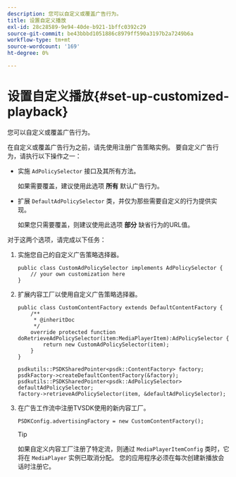 ```yaml
---
description: 您可以自定义或覆盖广告行为。
title: 设置自定义播放
exl-id: 28c28589-9e94-40de-b921-1bffc0392c29
source-git-commit: be43bbbd1051886c8979ff590a3197b2a7249b6a
workflow-type: tm+mt
source-wordcount: '169'
ht-degree: 0%

---
```


# 设置自定义播放{#set-up-customized-playback}

您可以自定义或覆盖广告行为。

在自定义或覆盖广告行为之前，请先使用注册广告策略实例。
要自定义广告行为，请执行以下操作之一：

* 实施 `AdPolicySelector` 接口及其所有方法。

   如果需要覆盖，建议使用此选项 **所有** 默认广告行为。

* 扩展 `DefaultAdPolicySelector` 类，并仅为那些需要自定义的行为提供实现。

   如果您只需要覆盖，则建议使用此选项 **部分** 缺省行为的URL值。

对于这两个选项，请完成以下任务：

1. 实施您自己的自定义广告策略选择器。

   ```
   public class CustomAdPolicySelector implements AdPolicySelector { 
       // your own customization here 
   }
   ```

1. 扩展内容工厂以使用自定义广告策略选择器。

   ```
   public class CustomContentFactory extends DefaultContentFactory { 
       /** 
        * @inheritDoc 
        */ 
       override protected function doRetrieveAdPolicySelector(item:MediaPlayerItem):AdPolicySelector { 
           return new CustomAdPolicySelector(item); 
       } 
   }
   ```

   ```
   psdkutils::PSDKSharedPointer<psdk::ContentFactory> factory; 
   psdkFactory->createDefaultContentFactory(&factory); 
   psdkutils::PSDKSharedPointer<psdk::AdPolicySelector> defaultAdPolicySelector; 
   factory->retrieveAdPolicySelector(item, &defaultAdPolicySelector);
   ```

1. 在广告工作流中注册TVSDK使用的新内容工厂。

   ```
   PSDKConfig.advertisingFactory = new CustomContentFactory();
   ```

   >[!TIP]
   >
   >如果自定义内容工厂注册了特定流，则通过 `MediaPlayerItemConfig` 类时，它将在 `MediaPlayer` 实例已取消分配。 您的应用程序必须在每次创建新播放会话时注册它。
